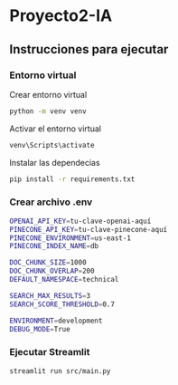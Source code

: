 # Proyecto2-IA
## Instrucciones para ejecutar
### Entorno virtual
Crear entorno virtual
```bash
python -m venv venv
```
Activar el entorno virtual
```bash
venv\Scripts\activate
```
Instalar las dependecias
```bash
pip install -r requirements.txt
```
### Crear archivo .env
```bash
OPENAI_API_KEY=tu-clave-openai-aquí
PINECONE_API_KEY=tu-clave-pinecone-aquí
PINECONE_ENVIRONMENT=us-east-1
PINECONE_INDEX_NAME=db

DOC_CHUNK_SIZE=1000
DOC_CHUNK_OVERLAP=200
DEFAULT_NAMESPACE=technical

SEARCH_MAX_RESULTS=3
SEARCH_SCORE_THRESHOLD=0.7

ENVIRONMENT=development
DEBUG_MODE=True
```
### Ejecutar Streamlit
```bash
streamlit run src/main.py
```
